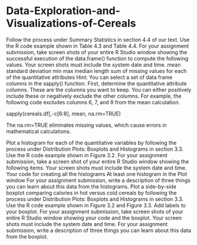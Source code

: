 # Data-Exploration-and-Visualizations-of-Cereals

Follow the process under Summary Statistics in section 4.4 of our text.
Use the R code example shown in Table 4.3 and Table 4.4.
For your assignment submission, take screen shots of your entire R Studio window showing the successful execution of the data.frame() function to compute the following values. Your screen shots must include the system date and time.
mean
standard deviation
min
max
median
length
sum of missing values for each of the quantitative attributes
Hint: You can select a set of data frame columns in the sapply() function. First, determine the quantitative attribute columns. These are the columns you want to keep. You can either positively include these or negatively exclude the other columns. For example, the following code excludes columns 6, 7, and 8 from the mean calculation.

sapply(cereals.df[,-c[6:8], mean, na.rm=TRUE)

The na.rm=TRUE eliminates missing values, which cause errors in mathematical calculations.

Plot a histogram for each of the quantitative variables by following the process under Distribution Plots: Boxplots and Histograms in section 3.3.
Use the R code example shown in Figure 3.2.
For your assignment submission, take a screen shot of your entire R Studio window showing the following items. Your screen shots must include the system date and time.
Your code for creating all the histograms
At least one histogram in the Plot window
For your assignment submission, write a description of three things you can learn about this data from the histograms.
Plot a side-by-side boxplot comparing calories in hot versus cold cereals by following the process under Distribution Plots: Boxplots and Histograms in section 3.3.
Use the R code example shown in Figure 3.2 and Figure 3.3.
Add labels to your boxplot.
For your assignment submission, take screen shots of your entire R Studio window showing your code and the boxplot. Your screen shots must include the system date and time.
For your assignment submission, write a description of three things you can learn about this data from the boxplot.
